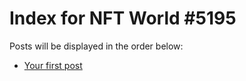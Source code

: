 # Index for NFT World #5195
Posts will be displayed in the order below:

- [Your first post](./001-first.md)

